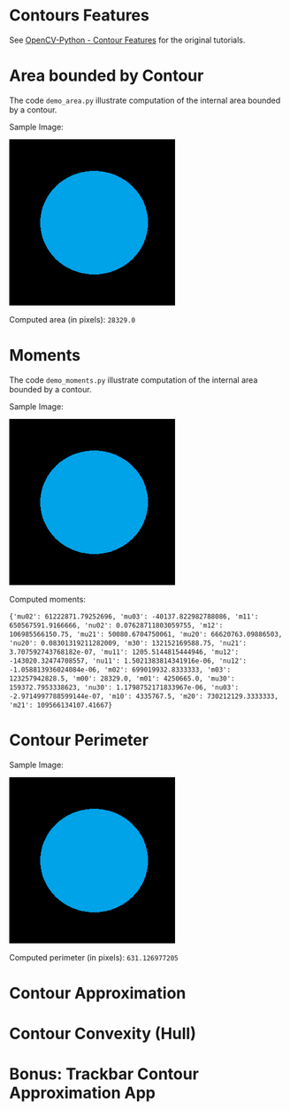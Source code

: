 # Contours Features

See [OpenCV-Python - Contour Features](https://opencv-python-tutroals.readthedocs.org/en/latest/py_tutorials/py_imgproc/py_contours/py_contour_features/py_contour_features.html#contour-features) for the original tutorials.

# Area bounded by Contour

The code `demo_area.py` illustrate computation of the internal area bounded by a contour.

Sample Image:

![blue1.png](./blue1.png)

Computed area (in pixels): `28329.0`

# Moments

The code `demo_moments.py` illustrate computation of the internal area bounded by a contour.

Sample Image:

![blue1.png](./blue1.png)

Computed moments:

```
{'mu02': 61222871.79252696, 'mu03': -40137.822982788086, 'm11': 650567591.9166666, 'nu02': 0.07628711803059755, 'm12': 106985566150.75, 'mu21': 50080.6704750061, 'mu20': 66620763.09886503, 'nu20': 0.08301319211282009, 'm30': 132152169588.75, 'nu21': 3.707592743768182e-07, 'mu11': 1205.5144815444946, 'mu12': -143020.32474708557, 'nu11': 1.5021383814341916e-06, 'nu12': -1.058813936024084e-06, 'm02': 699019932.8333333, 'm03': 123257942828.5, 'm00': 28329.0, 'm01': 4250665.0, 'mu30': 159372.7953338623, 'nu30': 1.1798752171833967e-06, 'nu03': -2.9714997788599144e-07, 'm10': 4335767.5, 'm20': 730212129.3333333, 'm21': 109566134107.41667}
```

# Contour Perimeter

Sample Image:

![blue1.png](./blue1.png)

Computed perimeter (in pixels): `631.126977205`

# Contour Approximation

# Contour Convexity (Hull)

# Bonus: Trackbar Contour Approximation App
